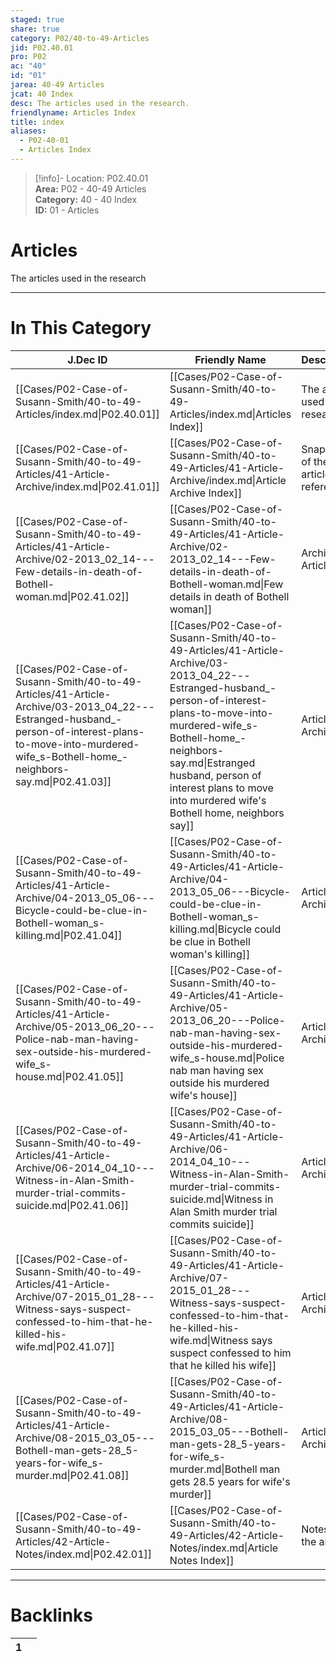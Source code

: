 ```yaml
---  
staged: true  
share: true  
category: P02/40-to-49-Articles  
jid: P02.40.01  
pro: P02  
ac: "40"  
id: "01"  
jarea: 40-49 Articles  
jcat: 40 Index  
desc: The articles used in the research.  
friendlyname: Articles Index  
title: index  
aliases:  
  - P02-40-01  
  - Articles Index  
---  
```

  
>[!info]- Location: P02.40.01  
>**Area:** P02 - 40-49 Articles  
>**Category:** 40 - 40 Index  
>**ID:** 01 - Articles  
  
# Articles  
  
The articles used in the research  
  
  
  
---  
# In This Category  
  
| J.Dec ID                                                                                                                                                                                                   | Friendly Name                                                                                                                                                                                                                                                                                         | Description                           |  
| ---------------------------------------------------------------------------------------------------------------------------------------------------------------------------------------------------------- | ----------------------------------------------------------------------------------------------------------------------------------------------------------------------------------------------------------------------------------------------------------------------------------------------------- | ------------------------------------- |  
| [[Cases/P02-Case-of-Susann-Smith/40-to-49-Articles/index.md\|P02.40.01]]                                                                                                                                   | [[Cases/P02-Case-of-Susann-Smith/40-to-49-Articles/index.md\|Articles Index]]                                                                                                                                                                                                                         | The articles used in the research.    |  
| [[Cases/P02-Case-of-Susann-Smith/40-to-49-Articles/41-Article-Archive/index.md\|P02.41.01]]                                                                                                                | [[Cases/P02-Case-of-Susann-Smith/40-to-49-Articles/41-Article-Archive/index.md\|Article Archive Index]]                                                                                                                                                                                               | Snapshots of the articles referenced. |  
| [[Cases/P02-Case-of-Susann-Smith/40-to-49-Articles/41-Article-Archive/02-2013_02_14---Few-details-in-death-of-Bothell-woman.md\|P02.41.02]]                                                                | [[Cases/P02-Case-of-Susann-Smith/40-to-49-Articles/41-Article-Archive/02-2013_02_14---Few-details-in-death-of-Bothell-woman.md\|Few details in death of Bothell woman]]                                                                                                                               | Archive of Article                    |  
| [[Cases/P02-Case-of-Susann-Smith/40-to-49-Articles/41-Article-Archive/03-2013_04_22---Estranged-husband_-person-of-interest-plans-to-move-into-murdered-wife_s-Bothell-home_-neighbors-say.md\|P02.41.03]] | [[Cases/P02-Case-of-Susann-Smith/40-to-49-Articles/41-Article-Archive/03-2013_04_22---Estranged-husband_-person-of-interest-plans-to-move-into-murdered-wife_s-Bothell-home_-neighbors-say.md\|Estranged husband, person of interest plans to move into murdered wife's Bothell home, neighbors say]] | Article Archive                       |  
| [[Cases/P02-Case-of-Susann-Smith/40-to-49-Articles/41-Article-Archive/04-2013_05_06---Bicycle-could-be-clue-in-Bothell-woman_s-killing.md\|P02.41.04]]                                                     | [[Cases/P02-Case-of-Susann-Smith/40-to-49-Articles/41-Article-Archive/04-2013_05_06---Bicycle-could-be-clue-in-Bothell-woman_s-killing.md\|Bicycle could be clue in Bothell woman's killing]]                                                                                                         | Article Archive                       |  
| [[Cases/P02-Case-of-Susann-Smith/40-to-49-Articles/41-Article-Archive/05-2013_06_20---Police-nab-man-having-sex-outside-his-murdered-wife_s-house.md\|P02.41.05]]                                          | [[Cases/P02-Case-of-Susann-Smith/40-to-49-Articles/41-Article-Archive/05-2013_06_20---Police-nab-man-having-sex-outside-his-murdered-wife_s-house.md\|Police nab man having sex outside his murdered wife's house]]                                                                                   | Article Archive                       |  
| [[Cases/P02-Case-of-Susann-Smith/40-to-49-Articles/41-Article-Archive/06-2014_04_10---Witness-in-Alan-Smith-murder-trial-commits-suicide.md\|P02.41.06]]                                                   | [[Cases/P02-Case-of-Susann-Smith/40-to-49-Articles/41-Article-Archive/06-2014_04_10---Witness-in-Alan-Smith-murder-trial-commits-suicide.md\|Witness in Alan Smith murder trial commits suicide]]                                                                                                     | Article Archive                       |  
| [[Cases/P02-Case-of-Susann-Smith/40-to-49-Articles/41-Article-Archive/07-2015_01_28---Witness-says-suspect-confessed-to-him-that-he-killed-his-wife.md\|P02.41.07]]                                        | [[Cases/P02-Case-of-Susann-Smith/40-to-49-Articles/41-Article-Archive/07-2015_01_28---Witness-says-suspect-confessed-to-him-that-he-killed-his-wife.md\|Witness says suspect confessed to him that he killed his wife]]                                                                               | Article Archive                       |  
| [[Cases/P02-Case-of-Susann-Smith/40-to-49-Articles/41-Article-Archive/08-2015_03_05---Bothell-man-gets-28_5-years-for-wife_s-murder.md\|P02.41.08]]                                                        | [[Cases/P02-Case-of-Susann-Smith/40-to-49-Articles/41-Article-Archive/08-2015_03_05---Bothell-man-gets-28_5-years-for-wife_s-murder.md\|Bothell man gets 28.5 years for wife's murder]]                                                                                                               | Article Archive                       |  
| [[Cases/P02-Case-of-Susann-Smith/40-to-49-Articles/42-Article-Notes/index.md\|P02.42.01]]                                                                                                                  | [[Cases/P02-Case-of-Susann-Smith/40-to-49-Articles/42-Article-Notes/index.md\|Article Notes Index]]                                                                                                                                                                                                   | Notes for the articles.               |  
  
  
---  
# Backlinks  
<div><table class="dataview table-view-table"><thead class="table-view-thead"><tr class="table-view-tr-header"><th class="table-view-th"><span></span><span class="dataview small-text">1</span></th><th class="table-view-th"><span></span></th></tr></thead><tbody class="table-view-tbody"></tbody></table></div>
